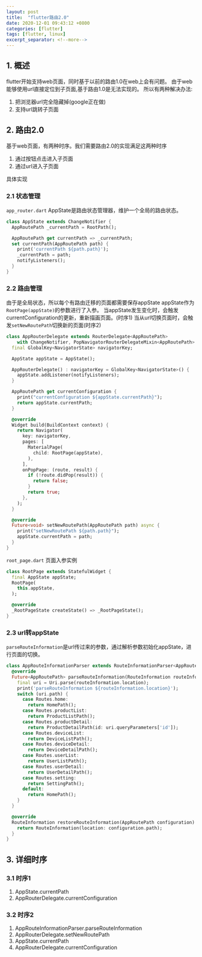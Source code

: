 ```yaml
---
layout: post
title:  "flutter路由2.0"
date: 2020-12-01 09:43:12 +0800
categories: [flutter]
tags: [flutter, linux]
excerpt_separator: <!--more-->
---
```


## 1. 概述
flutter开始支持web页面，同时基于以前的路由1.0在web上会有问题。
由于web能够使用url直接定位到子页面,基于路由1.0是无法实现的。
所以有两种解决办法:
1. 把浏览器url完全隐藏掉(google正在做)
2. 支持url跳转子页面

## 2. 路由2.0

基于web页面，有两种时序。我们需要路由2.0的实现满足这两种时序
1. 通过按钮点击进入子页面
2. 通过url进入子页面

具体实现

### 2.1 状态管理
`app_router.dart`
AppState是路由状态管理器，维护一个全局的路由状态。
```dart
class AppState extends ChangeNotifier {
  AppRoutePath _currentPath = RootPath();

  AppRoutePath get currentPath => _currentPath;
  set currentPath(AppRoutePath path) {
    print('currentPath ${path.path}');
    _currentPath = path;
    notifyListeners();
  }
}
```

### 2.2 路由管理

由于是全局状态，所以每个有路由迁移的页面都需要保存appState
appState作为`RootPage(appState)`的参数进行了入参。
当appState发生变化时，会触发currentConfiguration的更新，重新描画页面。(时序1)
当从url切换页面时，会触发`setNewRoutePath`切换新的页面(时序2)
```dart
class AppRouterDelegate extends RouterDelegate<AppRoutePath>
    with ChangeNotifier, PopNavigatorRouterDelegateMixin<AppRoutePath> {
  final GlobalKey<NavigatorState> navigatorKey;

  AppState appState = AppState();

  AppRouterDelegate() : navigatorKey = GlobalKey<NavigatorState>() {
    appState.addListener(notifyListeners);
  }

  AppRoutePath get currentConfiguration {
    print("currentConfiguration ${appState.currentPath}");
    return appState.currentPath;
  }

  @override
  Widget build(BuildContext context) {
    return Navigator(
      key: navigatorKey,
      pages: [
        MaterialPage(
          child: RootPage(appState),
        ),
      ],
      onPopPage: (route, result) {
        if (!route.didPop(result)) {
          return false;
        }
        return true;
      },
    );
  }

  @override
  Future<void> setNewRoutePath(AppRoutePath path) async {
    print("setNewRoutePath ${path.path}");
    appState.currentPath = path;
  }
}
```

`root_page.dart`
页面入参实例
```dart
class RootPage extends StatefulWidget {
  final AppState appState;
  RootPage(
    this.appState,
  );

  @override
  _RootPageState createState() => _RootPageState();
}
```

### 2.3 url转appState

`parseRouteInformation`是url传过来的参数，通过解析参数初始化appState，进行页面的切换。
```dart
class AppRouteInformationParser extends RouteInformationParser<AppRoutePath> {
  @override
  Future<AppRoutePath> parseRouteInformation(RouteInformation routeInformation) async {
    final uri = Uri.parse(routeInformation.location);
    print('parseRouteInformation ${routeInformation.location}');
    switch (uri.path) {
      case Routes.home:
        return HomePath();
      case Routes.productList:
        return ProductListPath();
      case Routes.productDetail:
        return ProductDetailPath(id: uri.queryParameters['id']);
      case Routes.deviceList:
        return DeviceListPath();
      case Routes.deviceDetail:
        return DeviceDetailPath();
      case Routes.userList:
        return UserListPath();
      case Routes.userDetail:
        return UserDetailPath();
      case Routes.setting:
        return SettingPath();
      default:
        return HomePath();
    }
  }

  @override
  RouteInformation restoreRouteInformation(AppRoutePath configuration) {
    return RouteInformation(location: configuration.path);
  }
}
```

## 3. 详细时序

### 3.1 时序1

1. AppState.currentPath
2. AppRouterDelegate.currentConfiguration

### 3.2 时序2

1. AppRouteInformationParser.parseRouteInformation
2. AppRouterDelegate.setNewRoutePath
3. AppState.currentPath
4. AppRouterDelegate.currentConfiguration